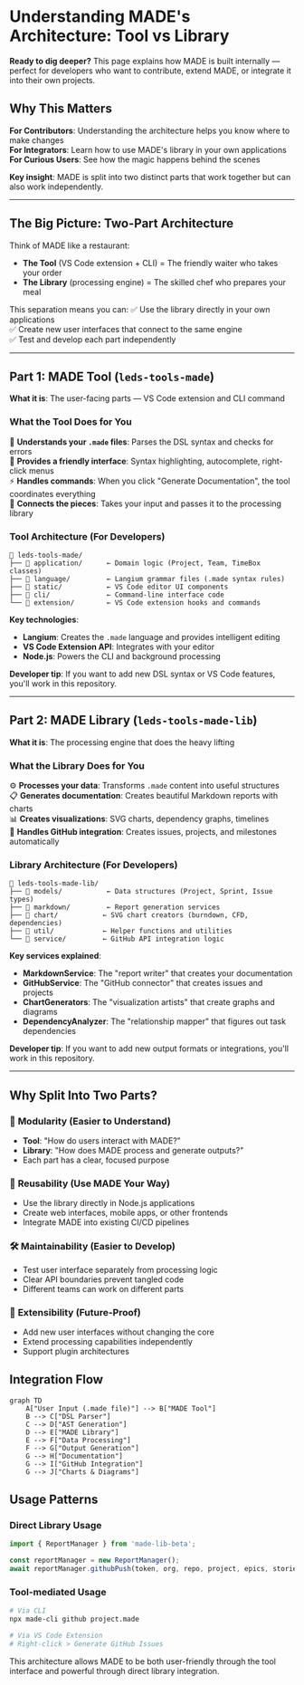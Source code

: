 # Understanding MADE's Architecture: Tool vs Library

**Ready to dig deeper?** This page explains how MADE is built internally — perfect for developers who want to contribute, extend MADE, or integrate it into their own projects.

## Why This Matters

**For Contributors**: Understanding the architecture helps you know where to make changes  
**For Integrators**: Learn how to use MADE's library in your own applications  
**For Curious Users**: See how the magic happens behind the scenes

**Key insight**: MADE is split into two distinct parts that work together but can also work independently.

---

## The Big Picture: Two-Part Architecture

Think of MADE like a restaurant:
- **The Tool** (VS Code extension + CLI) = The friendly waiter who takes your order
- **The Library** (processing engine) = The skilled chef who prepares your meal

This separation means you can:
✅ Use the library directly in your own applications  
✅ Create new user interfaces that connect to the same engine  
✅ Test and develop each part independently

---

## Part 1: MADE Tool (`leds-tools-made`)

**What it is**: The user-facing parts — VS Code extension and CLI command

### What the Tool Does for You
🎯 **Understands your `.made` files**: Parses the DSL syntax and checks for errors  
🎨 **Provides a friendly interface**: Syntax highlighting, autocomplete, right-click menus  
⚡ **Handles commands**: When you click "Generate Documentation", the tool coordinates everything  
🔗 **Connects the pieces**: Takes your input and passes it to the processing library

### Tool Architecture (For Developers)

```
📁 leds-tools-made/
├── 📁 application/      ← Domain logic (Project, Team, TimeBox classes)
├── 📁 language/         ← Langium grammar files (.made syntax rules)
├── 📁 static/           ← VS Code editor UI components  
├── 📁 cli/              ← Command-line interface code
└── 📁 extension/        ← VS Code extension hooks and commands
```

**Key technologies**:
- **Langium**: Creates the `.made` language and provides intelligent editing
- **VS Code Extension API**: Integrates with your editor
- **Node.js**: Powers the CLI and background processing

**Developer tip**: If you want to add new DSL syntax or VS Code features, you'll work in this repository.

---

## Part 2: MADE Library (`leds-tools-made-lib`)

**What it is**: The processing engine that does the heavy lifting

### What the Library Does for You
⚙️ **Processes your data**: Transforms `.made` content into useful structures  
📋 **Generates documentation**: Creates beautiful Markdown reports with charts  
📊 **Creates visualizations**: SVG charts, dependency graphs, timelines  
🔗 **Handles GitHub integration**: Creates issues, projects, and milestones automatically

### Library Architecture (For Developers)

```
📁 leds-tools-made-lib/
├── 📁 models/           ← Data structures (Project, Sprint, Issue types)
├── 📁 markdown/         ← Report generation services
├── 📁 chart/           ← SVG chart creators (burndown, CFD, dependencies)
├── 📁 util/            ← Helper functions and utilities
└── 📁 service/         ← GitHub API integration logic
```

**Key services explained**:
- **MarkdownService**: The "report writer" that creates your documentation
- **GitHubService**: The "GitHub connector" that creates issues and projects  
- **ChartGenerators**: The "visualization artists" that create graphs and diagrams
- **DependencyAnalyzer**: The "relationship mapper" that figures out task dependencies

**Developer tip**: If you want to add new output formats or integrations, you'll work in this repository.

---

## Why Split Into Two Parts?

### 🧩 **Modularity** (Easier to Understand)
- **Tool**: "How do users interact with MADE?"
- **Library**: "How does MADE process and generate outputs?"
- Each part has a clear, focused purpose

### 🔄 **Reusability** (Use MADE Your Way)
- Use the library directly in Node.js applications
- Create web interfaces, mobile apps, or other frontends
- Integrate MADE into existing CI/CD pipelines

### 🛠️ **Maintainability** (Easier to Develop)
- Test user interface separately from processing logic
- Clear API boundaries prevent tangled code
- Different teams can work on different parts

### 🚀 **Extensibility** (Future-Proof)
- Add new user interfaces without changing the core
- Extend processing capabilities independently
- Support plugin architectures

## Integration Flow

```mermaid
graph TD
    A["User Input (.made file)"] --> B["MADE Tool"]
    B --> C["DSL Parser"]
    C --> D["AST Generation"]
    D --> E["MADE Library"]
    E --> F["Data Processing"]
    F --> G["Output Generation"]
    G --> H["Documentation"]
    G --> I["GitHub Integration"]
    G --> J["Charts & Diagrams"]
```

## Usage Patterns

### Direct Library Usage
```typescript
import { ReportManager } from 'made-lib-beta';

const reportManager = new ReportManager();
await reportManager.githubPush(token, org, repo, project, epics, stories, tasks);
```

### Tool-mediated Usage
```bash
# Via CLI
npx made-cli github project.made

# Via VS Code Extension
# Right-click > Generate GitHub Issues
```

This architecture allows MADE to be both user-friendly through the tool interface and powerful through direct library integration.